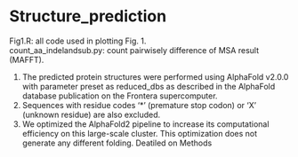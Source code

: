 # Structure_prediction

Fig1.R: all code used  in plotting Fig. 1.  
count_aa_indelandsub.py: count pairwisely difference of MSA result (MAFFT). 

1. The predicted protein structures were performed using AlphaFold v2.0.0 with parameter preset as reduced_dbs as described in the AlphaFold database publication on the Frontera supercomputer.  
2. Sequences with residue codes ‘*’ (premature stop codon) or ‘X’ (unknown residue) are also excluded.
3. We optimized the AlphaFold2 pipeline to increase its computational efficiency on this large-scale cluster. This optimization does not generate any different folding.
 Deatiled on Methods
